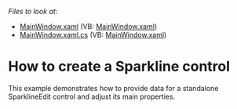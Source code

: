 <!-- default file list -->
*Files to look at*:

* [MainWindow.xaml](./CS/SparklineEdit/MainWindow.xaml) (VB: [MainWindow.xaml](./VB/SparklineEdit/MainWindow.xaml))
* [MainWindow.xaml.cs](./CS/SparklineEdit/MainWindow.xaml.cs) (VB: [MainWindow.xaml](./VB/SparklineEdit/MainWindow.xaml))
<!-- default file list end -->
# How to create a Sparkline control


<p>This example demonstrates how to provide data for a standalone SparklineEdit control and adjust its main properties.</p>

<br/>



